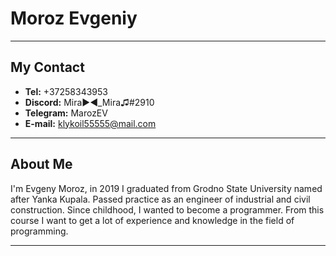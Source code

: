 # Moroz Evgeniy

----

## My Contact

* **Tel:** +37258343953
* **Discord:** Mira►◄_Mira♫#2910
* **Telegram:** MarozEV
* **E-mail:** klykoil55555@mail.com

----

## About Me

I'm Evgeny Moroz, in 2019 I graduated from Grodno State University named after Yanka Kupala. Passed practice as an engineer of industrial and civil construction.
Since childhood, I wanted to become a programmer.
From this course I want to get a lot of experience and knowledge in the field of programming.

---

